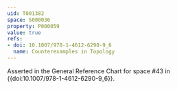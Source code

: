 ```yaml
---
uid: T001382
space: S000036
property: P000059
value: true
refs:
- doi: 10.1007/978-1-4612-6290-9_6
  name: Counterexamples in Topology
---
```


Asserted in the General Reference Chart for space #43 in
{{doi:10.1007/978-1-4612-6290-9_6}}.
